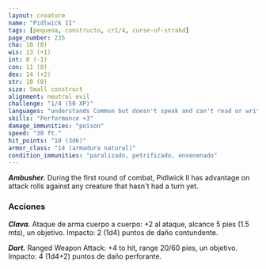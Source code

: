 ```yaml
---
layout: creature
name: "Pidlwick II"
tags: [pequena, constructo, cr1/4, curse-of-strahd]
page_number: 235
cha: 10 (0)
wis: 13 (+1)
int: 8 (-1)
con: 11 (0)
dex: 14 (+2)
str: 10 (0)
size: Small construct
alignment: neutral evil
challenge: "1/4 (50 XP)"
languages: "understands Common but doesn't speak and can't read or write"
skills: "Performance +3"
damage_immunities: "poison"
speed: "30 ft."
hit_points: "10 (3d6)"
armor_class: "14 (armadura natural)"
condition_immunities: "paralizado, petrificado, envenenado"
---
```


***Ambusher.*** During the first round of combat, Pidlwick II has advantage on attack rolls against any creature that hasn't had a turn yet.

### Acciones

***Clava.*** Ataque de arma cuerpo a cuerpo: +2 al ataque, alcance 5 pies (1.5 mts), un objetivo. Impacto: 2 (1d4) puntos de daño contundente.

***Dart.*** Ranged Weapon Attack: +4 to hit, range 20/60 pies, un objetivo. Impacto: 4 (1d4+2) puntos de daño perforante.
